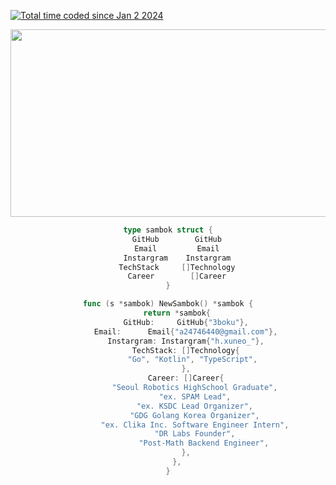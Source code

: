 <a href="https://wakatime.com/@018cc8f5-2dde-4e5c-b91c-53407ae38aa2"><img src="https://wakatime.com/badge/user/018cc8f5-2dde-4e5c-b91c-53407ae38aa2.svg" alt="Total time coded since Jan 2 2024" /></a>
<div style="text-align:center">
<a href="https://github.com/devxb/gitanimals">
<img
  src="https://render.gitanimals.org/farms/3boku"
  width="600"
  height="300"
/>
</a>
	
```go
type sambok struct {
	GitHub        GitHub
	Email         Email
	Instargram    Instargram
	TechStack     []Technology
	Career        []Career
}

func (s *sambok) NewSambok() *sambok {
	return *sambok{
		GitHub:     GitHub{"3boku"},
		Email:      Email{"a24746440@gmail.com"},
		Instargram: Instargram{"h.xuneo_"},
		TechStack: []Technology{
			"Go", "Kotlin", "TypeScript", 
		},
		Career: []Career{
			"Seoul Robotics HighSchool Graduate",
			"ex. SPAM Lead",
			"ex. KSDC Lead Organizer",
			"GDG Golang Korea Organizer",
			"ex. Clika Inc. Software Engineer Intern",
			"DR Labs Founder",
      			"Post-Math Backend Engineer",
		},
	},
}
```
